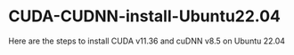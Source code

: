 # CUDA-CUDNN-install-Ubuntu22.04
Here are the steps to install CUDA v11.36 and cuDNN v8.5 on Ubuntu 22.04
